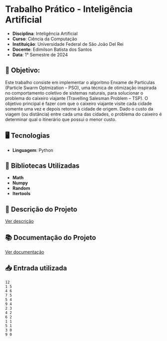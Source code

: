 # Trabalho Prático - Inteligência Artificial

- **Disciplina**: Inteligência Artificial
- **Curso**: Ciência da Computação
- **Instituição**: Universidade Federal de São João Del Rei
- **Docente**: Edimilson Batista dos Santos
- **Data**: 1° Semestre de 2024

## 📖 Objetivo:

Este trabalho consiste em implementar o algoritmo Enxame de Partículas (Particle Swarm
Optmization – PSO), uma técnica de otimização inspirada no comportamento coletivo de sistemas naturais, para solucionar o problema do caixeiro viajante (Travelling Salesman Problem – TSP).
O objetivo principal é fazer com que o caixeiro viajante visite cada cidade somente uma vez e depois retorne à cidade de origem. Dado o custo da viagem (ou
distância) entre cada uma das cidades, o problema do caixeiro é determinar qual o itinerário que possui o menor custo. 

## 🖥️ Tecnologias

- **Linguagem**: Python

## 🧠 Bibliotecas Utilizadas

- **Math**
- **Numpy**
- **Random**
- **Itertools**

## 📝​ Descrição do Projeto

[Ver descrição](./descricao.pdf)

## 📚 Documentação do Projeto

[Ver documentação](./artigo.pdf)

## 📥 Entrada utilizada

```
12
1 5
4 6
7 5
5 4
9 4
2 3
4 2
6 2
1 1
5 1
3 0
9 0
````
